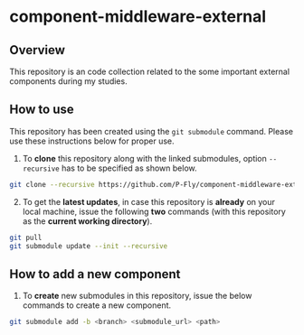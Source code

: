 # component-middleware-external

## Overview

This repository is an code collection related to the some important external components during my studies.

## How to use

This repository has been created using the `git submodule` command. Please use these instructions below for proper use.

1. To **clone** this repository along with the linked submodules, option `--recursive` has to be specified as shown below.

```bash
git clone --recursive https://github.com/P-Fly/component-middleware-external.git
```

2. To get the **latest updates**, in case this repository is **already** on your local machine, issue the following **two** commands (with this repository as the **current working directory**).

```bash
git pull
git submodule update --init --recursive
```

## How to add a new component

1. To **create** new submodules in this repository, issue the below commands to create a new component.

```bash
git submodule add -b <branch> <submodule_url> <path>
```
